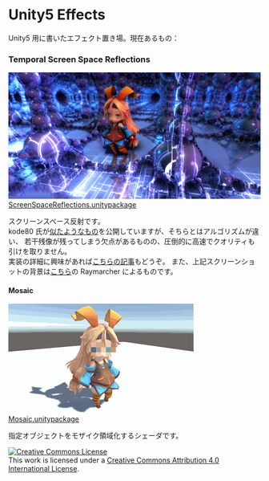 Unity5 Effects
============

Unity5 用に書いたエフェクト置き場。現在あるもの：  

### Temporal Screen Space Reflections
![alt text](doc/ScreenSpaceReflections.png)  
[ScreenSpaceReflections.unitypackage](https://github.com/i-saint/Unity5Effects/raw/master/Packages/ScreenSpaceReflections.unitypackage)  

スクリーンスペース反射です。  
kode80 氏が[似たようなもの](https://github.com/kode80/kode80SSR)を公開していますが、そちらとはアルゴリズムが違い、
若干残像が残ってしまう欠点があるものの、圧倒的に高速でクオリティも引けを取りません。  
実装の詳細に興味があれば[こちらの記事](http://i-saint.hatenablog.com/entry/2014/12/05/174706)もどうぞ。
また、上記スクリーンショットの背景は[こちら](https://github.com/i-saint/RaymarchingOnUnity5)の Raymarcher によるものです。

#### Mosaic
![alt text](doc/mosaic.gif)  
[Mosaic.unitypackage](https://github.com/i-saint/Unity5Effects/raw/master/Packages/Mosaic.unitypackage)  

指定オブジェクトをモザイク領域化するシェーダです。


<a rel="license" href="http://creativecommons.org/licenses/by/4.0/"><img alt="Creative Commons License" style="border-width:0" src="https://i.creativecommons.org/l/by/4.0/88x31.png" /></a><br />This work is licensed under a <a rel="license" href="http://creativecommons.org/licenses/by/4.0/">Creative Commons Attribution 4.0 International License</a>.

